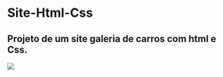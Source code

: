 # Site-Html-Css
## Projeto de um site galeria de carros com html e Css.

<img align="center" src="https://user-images.githubusercontent.com/79602519/195129398-d865d210-002e-405c-92a1-ce391d16d15d.png">
